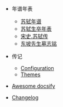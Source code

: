 <!-- docs/_sidebar.md -->

- 年谱年表

  - [苏轼年谱](1036.md)
  - [苏轼生卒年表](1101.md)
  - [宋史.苏轼传](song-shi-zhuan-ji.md)
  - [东坡先生墓志铭](mu-zhi-ming.md)

- 传记

  - [Configuration](configuration.md)
  - [Themes](themes.md)

- [Awesome docsify](awesome.md)
- [Changelog](changelog.md)
